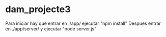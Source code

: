 # dam_projecte3
Para iniciar hay que entrar en ./app/ ejecutar "npm install"
Despues entrar en ./app/server/ y ejecutar "node server.js"
